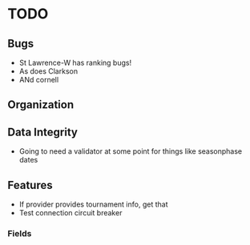 TODO
====

## Bugs
* St Lawrence-W has ranking bugs!
* As does Clarkson
* ANd cornell

## Organization

## Data Integrity
* Going to need a validator at some point for things like seasonphase dates

## Features
* If provider provides tournament info, get that
* Test connection circuit breaker

### Fields

